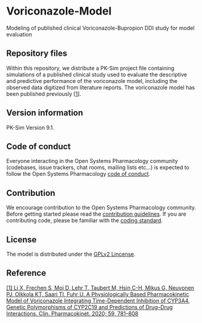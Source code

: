 # Voriconazole-Model
Modeling of published clinical Voriconazole-Bupropion DDI study for model evaluation

## Repository files
Within this repository, we distribute a PK-Sim project file containing simulations of a published clinical study used to evaluate the descriptive and predictive performance of the voriconazole model, including the observed data digitized from literature reports. The voriconazole model has been published previously [[1](https://link.springer.com/article/10.1007%2Fs40262-019-00856-z)].

## Version information

PK-Sim Version 9.1.


## Code of conduct

Everyone interacting in the Open Systems Pharmacology community (codebases, issue trackers, chat rooms, mailing lists etc...) is expected to follow the Open Systems Pharmacology [code of conduct](https://github.com/Open-Systems-Pharmacology/Suite/blob/master/CODE_OF_CONDUCT.md#contributor-covenant-code-of-conduct).

## Contribution

We encourage contribution to the Open Systems Pharmacology community. Before getting started please read the [contribution guidelines](https://github.com/Open-Systems-Pharmacology/Suite/blob/master/CONTRIBUTING.md#ways-to-contribute). If you are contributing code, please be familiar with the [coding standard](https://github.com/Open-Systems-Pharmacology/Suite/blob/master/CODING_STANDARDS.md#visual-studio-settings).

## License 
The model is distributed under the [GPLv2 Lincense](https://github.com/Open-Systems-Pharmacology/Suite/blob/develop/LICENSE).

## Reference
[[1] Li X, Frechen S, Moj D, Lehr T, Taubert M, Hsin C-H, Mikus G, Neuvonen PJ, Olkkola KT, Saari TI, Fuhr U. A Physiologically Based Pharmacokinetic Model of Voriconazole Integrating Time-Dependent Inhibition of CYP3A4, Genetic Polymorphisms of CYP2C19 and Predictions of Drug–Drug Interactions. Clin. Pharmacokinet. 2020; 59, 781–808](https://link.springer.com/article/10.1007%2Fs40262-019-00856-z)
